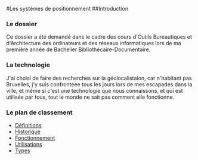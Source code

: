 #Les systèmes de positionnement
##Introduction
### Le dossier 
Ce dossier a été demandé dans le cadre des cours d'Outils Bureautiques et d'Architecture des ordinateurs et 
des réseaux informatiques lors de ma première année de Bachelier Bibliothécaire-Documentaire. 

### La technologie
J'ai choisi de faire des recherches sur la géolocalistaion, car n'habitant pas Bruxelles, 
j'y suis confrontéee tous les jours lors de mes escapades dans la ville, et même si c'est une technologie que nous connaissons, 
et qui est utilisée par tous, tout le monde ne sait pas comment elle fonctionne. 

### Le plan de classement
- [Définitions](Définitions.md)
- [Historique](Historique.md) 
- [Fonctionnement](Fonctionnement.md)
- [Utilisations](Utilisations.md) 
- [Types](Types.md) 
